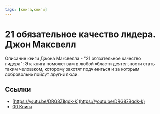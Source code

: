 ```yaml
---
tags: [книга,книги]
---
```

# 21 обязательное качество лидера. Джон Максвелл

Описание книги Джона Максвелла - "21 обязательное качество лидера": Эта книга поможет вам в любой области деятельности стать таким человеком, которому захотят подчиниться и за которым добровольно пойдут другии люди.

## Ссылки

* [https://youtu.be/DRG8ZBqdk-k](https://youtu.be/DRG8ZBqdk-k)
* [00 Книги](00%20%D0%9A%D0%BD%D0%B8%D0%B3%D0%B8.md)
